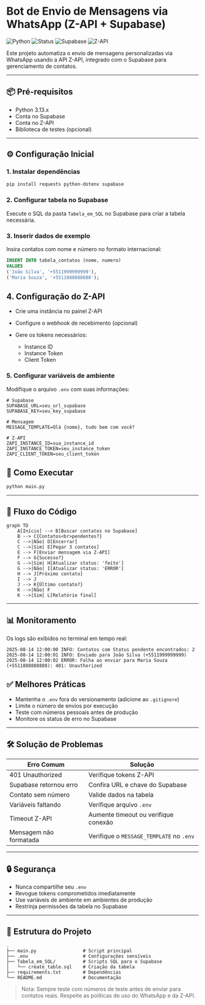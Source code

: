 # Bot de Envio de Mensagens via WhatsApp (Z-API + Supabase)

![Python](https://img.shields.io/badge/Python-3.13.6-blue)
![Status](https://img.shields.io/badge/Status-Funcionando-brightgreen)
![Supabase](https://img.shields.io/badge/Supabase-Integrado-green)
![Z-API](https://img.shields.io/badge/Z--API-Integrado-blue)

Este projeto automatiza o envio de mensagens personalizadas via WhatsApp usando a API Z-API, integrado com o Supabase para gerenciamento de contatos.

---

## 📦 Pré-requisitos

* Python 3.13.x
* Conta no Supabase
* Conta no Z-API
* Biblioteca de testes (opcional)

---


## ⚙️ Configuração Inicial

### 1. Instalar dependências

```bash
pip install requests python-dotenv supabase
```

### 2. Configurar tabela no Supabase

Execute o SQL da pasta `Tabela_em_SQL` no Supabase para criar a tabela necessária.

### 3. Inserir dados de exemplo

Insira contatos com nome e número no formato internacional:

```sql
INSERT INTO tabela_contatos (nome, numero)
VALUES
('João Silva', '+5511999999999'),
('Maria Souza', '+5511888888888');
```

## 4. Configuração do Z-API

* Crie uma instância no painel Z-API
* Configure o webhook de recebimento (opcional)
* Gere os tokens necessários:

  * Instance ID
  * Instance Token
  * Client Token


### 5. Configurar variáveis de ambiente

Modifique o arquivo `.env` com suas informações:

```env
# Supabase
SUPABASE_URL=seu_url_supabase
SUPABASE_KEY=seu_key_supabase

# Mensagem
MESSAGE_TEMPLATE=Olá {nome}, tudo bem com você?

# Z-API
ZAPI_INSTANCE_ID=sua_instance_id
ZAPI_INSTANCE_TOKEN=seu_instance_token
ZAPI_CLIENT_TOKEN=seu_client_token
```

## 🚀 Como Executar

```bash
python main.py
```

---

## 🔄 Fluxo do Código

```mermaid
graph TD
    A[Início] --> B[Buscar contatos no Supabase]
    B --> C{Contatos<br>pendentes?}
    C -->|Não| D[Encerrar]
    C -->|Sim| E[Pegar 3 contatos]
    E --> F[Enviar mensagem via Z-API]
    F --> G{Sucesso?}
    G -->|Sim| H[Atualizar status: 'feito']
    G -->|Não| I[Atualizar status: 'ERROR']
    H --> J[Próximo contato]
    I --> J
    J --> K{Último contato?}
    K -->|Não| F
    K -->|Sim| L[Relatório final]
```

---

## 📊 Monitoramento

Os logs são exibidos no terminal em tempo real:

```log
2025-08-14 12:00:00 INFO: Contatos com Status pendente encontrados: 2
2025-08-14 12:00:01 INFO: Enviado para João Silva (+5511999999999)
2025-08-14 12:00:02 ERROR: Falha ao enviar para Maria Souza (+5511888888888): 401: Unauthorized
```


## ✅ Melhores Práticas

* Mantenha o `.env` fora do versionamento (adicione ao `.gitignore`)
* Limite o número de envios por execução
* Teste com números pessoais antes de produção
* Monitore os status de erro no Supabase

---

## 🛠 Solução de Problemas

| Erro Comum             | Solução                                  |
| ---------------------- | ---------------------------------------- |
| 401 Unauthorized       | Verifique tokens Z-API                   |
| Supabase retornou erro | Confira URL e chave do Supabase          |
| Contato sem número     | Valide dados na tabela                   |
| Variáveis faltando     | Verifique arquivo `.env`                 |
| Timeout Z-API          | Aumente timeout ou verifique conexão     |
| Mensagem não formatada | Verifique o `MESSAGE_TEMPLATE` no `.env` |

---

## 🔒 Segurança

* Nunca compartilhe seu `.env`
* Revogue tokens comprometidos imediatamente
* Use variáveis de ambiente em ambientes de produção
* Restrinja permissões da tabela no Supabase

---

## 📂 Estrutura do Projeto

```
.
├── main.py                 # Script principal
├── .env                    # Configurações sensíveis
├── Tabela_em_SQL/          # Scripts SQL para o Supabase
│   └── create_table.sql    # Criação da tabela
├── requirements.txt        # Dependências
└── README.md               # Documentação
```

> Nota: Sempre teste com números de teste antes de enviar para contatos reais.
> Respeite as políticas de uso do WhatsApp e da Z-API.
